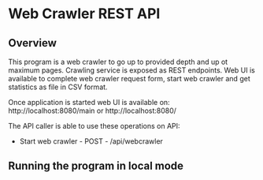 # Web Crawler REST API

## Overview
This program is a web crawler to go up to provided depth and up ot maximum pages. Crawling service is exposed as REST endpoints. Web UI is available to complete web crawler request form, start web crawler and get statistics as file in CSV format.

Once application is started web UI is available on: http://localhost:8080/main or http://localhost:8080/

The API caller is able to use these operations on API:
- Start web crawler - POST - /api/webcrawler


## Running the program in local mode
